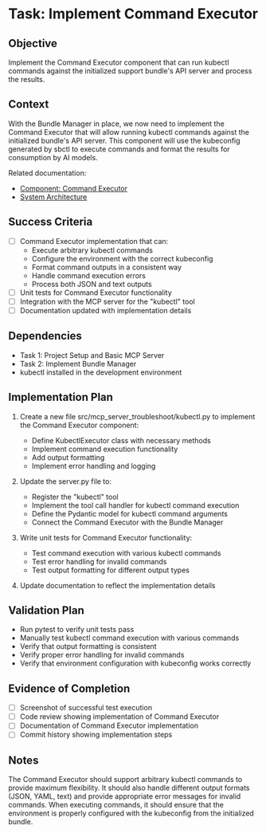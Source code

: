 # Task: Implement Command Executor

## Objective
Implement the Command Executor component that can run kubectl commands against the initialized support bundle's API server and process the results.

## Context
With the Bundle Manager in place, we now need to implement the Command Executor that will allow running kubectl commands against the initialized bundle's API server. This component will use the kubeconfig generated by sbctl to execute commands and format the results for consumption by AI models.

Related documentation:
- [Component: Command Executor](docs/components/command-executor.md)
- [System Architecture](docs/architecture.md)

## Success Criteria
- [ ] Command Executor implementation that can:
  - Execute arbitrary kubectl commands
  - Configure the environment with the correct kubeconfig
  - Format command outputs in a consistent way
  - Handle command execution errors
  - Process both JSON and text outputs
- [ ] Unit tests for Command Executor functionality
- [ ] Integration with the MCP server for the "kubectl" tool
- [ ] Documentation updated with implementation details

## Dependencies
- Task 1: Project Setup and Basic MCP Server
- Task 2: Implement Bundle Manager
- kubectl installed in the development environment

## Implementation Plan

1. Create a new file src/mcp_server_troubleshoot/kubectl.py to implement the Command Executor component:
   - Define KubectlExecutor class with necessary methods
   - Implement command execution functionality
   - Add output formatting
   - Implement error handling and logging

2. Update the server.py file to:
   - Register the "kubectl" tool
   - Implement the tool call handler for kubectl command execution
   - Define the Pydantic model for kubectl command arguments
   - Connect the Command Executor with the Bundle Manager

3. Write unit tests for Command Executor functionality:
   - Test command execution with various kubectl commands
   - Test error handling for invalid commands
   - Test output formatting for different output types

4. Update documentation to reflect the implementation details

## Validation Plan
- Run pytest to verify unit tests pass
- Manually test kubectl command execution with various commands
- Verify that output formatting is consistent
- Verify proper error handling for invalid commands
- Verify that environment configuration with kubeconfig works correctly

## Evidence of Completion
- [ ] Screenshot of successful test execution
- [ ] Code review showing implementation of Command Executor
- [ ] Documentation of Command Executor implementation
- [ ] Commit history showing implementation steps

## Notes
The Command Executor should support arbitrary kubectl commands to provide maximum flexibility. It should also handle different output formats (JSON, YAML, text) and provide appropriate error messages for invalid commands. When executing commands, it should ensure that the environment is properly configured with the kubeconfig from the initialized bundle.
